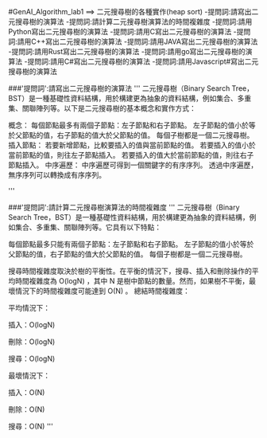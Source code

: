 #GenAI_Algorithm_lab1 ==> 二元搜尋樹的各種實作(heap sort)
-提問詞:請寫出二元搜尋樹的演算法
-提問詞:請計算二元搜尋樹演算法的時間複雜度
-提問詞:請用Python寫出二元搜尋樹的演算法
-提問詞:請用C寫出二元搜尋樹的演算法
-提問詞:請用C++寫出二元搜尋樹的演算法
-提問詞:請用JAVA寫出二元搜尋樹的演算法
-提問詞:請用Rust寫出二元搜尋樹的演算法
-提問詞:請用go寫出二元搜尋樹的演算法
-提問詞:請用C#寫出二元搜尋樹的演算法
-提問詞:請用Javascript#寫出二元搜尋樹的演算法

###'提問詞':請寫出二元搜尋樹的演算法
'''
二元搜尋樹（Binary Search Tree，BST）是一種基礎性資料結構，用於構建更為抽象的資料結構，例如集合、多重集、關聯陣列等。以下是二元搜尋樹的基本概念和實作方式：

概念：
每個節點最多有兩個子節點：左子節點和右子節點。
左子節點的值小於等於父節點的值，右子節點的值大於父節點的值。
每個子樹都是一個二元搜尋樹。
插入節點：
若要新增節點，比較要插入的值與當前節點的值。
若要插入的值小於當前節點的值，則往左子節點插入。
若要插入的值大於當前節點的值，則往右子節點插入。
中序遍歷：
中序遍歷可得到一個關鍵字的有序序列。
透過中序遍歷，無序序列可以轉換成有序序列。


'''

###'提問詞':請計算二元搜尋樹演算法的時間複雜度
'''
二元搜尋樹（Binary Search Tree，BST）是一種基礎性資料結構，用於構建更為抽象的資料結構，例如集合、多重集、關聯陣列等。它具有以下特點：

每個節點最多只能有兩個子節點：左子節點和右子節點。
左子節點的值小於等於父節點的值，右子節點的值大於父節點的值。
每個子樹都是一個二元搜尋樹。

搜尋時間複雜度取決於樹的平衡性。在平衡的情況下，搜尋、插入和刪除操作的平均時間複雜度為 O(logN)
，其中 N
 是樹中節點的數量。然而，如果樹不平衡，最壞情況下的時間複雜度可能達到 O(N)
。
總結時間複雜度：

平均情況下：

插入：O(logN)

刪除：O(logN)

搜尋：O(logN)



最壞情況下：

插入：O(N)

刪除：O(N)

搜尋：O(N)
'''

